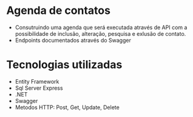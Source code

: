 # Agenda de contatos
 * Consutruindo uma agenda que será executada através de API com a possibilidade de inclusão, alteração, pesquisa e exlusão de contato.
 * Endpoints documentados através do Swagger

# Tecnologias utilizadas
 * Entity Framework
 * Sql Server Express
 * .NET
 * Swagger
 * Metodos HTTP: Post, Get, Update, Delete